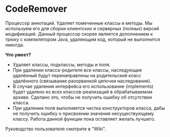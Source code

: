 # CodeRemover
Процессор аннотаций. Удаляет помеченные классы и методы. Мы используем его для сборки клиентских и серверных (полных) версий модификаций. Данный процессор скорее является дополнением к трюку с компилятором Java, удаляющим код, который не выполнится никогда.

**Что умеет?**
* Удаляет классы, подклассы, методы и поля.
* При удалении класса-родителя все классы, наследующие удалённый будут перенаправлены на родительский класс удалённого (связывание разорванной цепочки наследования).
* В случае удаления интерфейса его использование (implements) будет удалено из всех классов-реализаций в обрабатываемом архиве. Сделано это, чтобы не получить ошибку об отсутствии класса.
* При удалении поля выполняется чистка конструкторов класса, дабы не получить ошибку о присвоении значения несуществующему классу. Работа данной функции пока оставляет желать лучшего.

Руководство пользователя смотрите в "Wiki".
